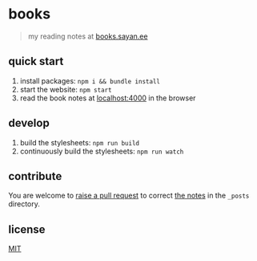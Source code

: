 # books

> my reading notes at [books.sayan.ee](https://books.sayan.ee)

## quick start

1. install packages: `npm i && bundle install`
1. start the website: `npm start`
1. read the book notes at [localhost:4000](http://0.0.0.0:4000) in the browser

## develop

1. build the stylesheets: `npm run build`
1. continuously build the stylesheets: `npm run watch`

## contribute

You are welcome to [raise a pull request](https://help.github.com/articles/using-pull-requests/) to correct [the notes](/_posts) in the `_posts` directory.

## license

[MIT](/LICENSE)
